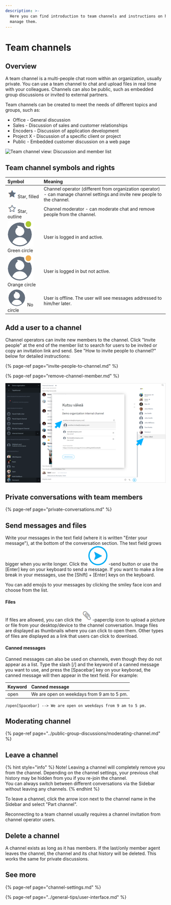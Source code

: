 ```yaml
---
description: >-
  Here you can find introduction to team channels and instructions on how to
  manage them.
---
```


# Team channels

## Overview

A team channel is a multi-people chat room within an organization, usually private. You can use a team channel to chat and upload files in real time with your colleagues. Channels can also be public, such as embedded group discussions or invited to external partners.

Team channels can be created to meet the needs of different topics and groups, such as:

* Office - General discussion
* Sales - Discussion of sales and customer relationships
* Encoders - Discussion of application development
* Project X - Discussion of a specific client or project
* Public - Embedded customer discussion on a web page

![Team channel view: Discussion and member list](https://lh4.googleusercontent.com/vF6Ck5-WasKyMg03jHp1T9-QcfBnb9b4BqueuGcYwzpVG2N5pRN2akPJDBwHDN8QRVAnidbXVJtmtSbTANMrUyEm8d2FL12C8Fwx0x65bQ3NbBAGm8JVprJtYlgrGYxFbrnUz85RhU8)

## Team channel symbols and rights

| Symbol | Meaning |
| :--- | :--- |
| ![](../.gitbook/assets/operator.png) Star, filled | Channel operator \(different from organization operator\) - can manage channel settings and invite new people to the channel. |
| ![](../.gitbook/assets/moderator.png) Star, outline | Channel moderator - can moderate chat and remove people from the channel.  |
| ![](../.gitbook/assets/online%20%281%29.png) Green circle | User is logged in and active. |
| ![](../.gitbook/assets/idle.png) Orange circle | User is logged in but not active. |
| ![](../.gitbook/assets/offline-avatar.png) No circle | User is offline. The user will see messages addressed to him/her later. |

## Add a user to a channel

Channel operators can invite new members to the channel. Click "Invite people" at the end of the member list to search for users to be invited or copy an invitation link and send. See "How to invite people to channel?" below for detailed instructions:

{% page-ref page="invite-people-to-channel.md" %}

{% page-ref page="remove-channel-member.md" %}

![](../.gitbook/assets/invite%20%281%29.png)

## Private conversations with team members <a id="yksityiskeskustelut-tiimilaisten-kesken"></a>

{% page-ref page="private-conversations.md" %}

## Send messages and files <a id="viestien-ja-tiedostojen-lahettaminen"></a>

Write your messages in the text field \(where it is written "Enter your message"\), at the bottom of the conversation section. The text field grows bigger when you write longer. Click the![](../.gitbook/assets/textarea-5.png)-send button or use the \[Enter\] key on your keyboard to send a message. If you want to make a line break in your messages, use the \[Shift\] + \[Enter\] keys on the keyboard.

You can add emojis to your messages by clicking the smiley face icon and choose from the list.

#### Files

If files are allowed, you can click the![](../.gitbook/assets/textarea-2.png)-paperclip icon to upload a picture or file from your desktop/device to the channel conversation. Image files are displayed as thumbnails where you can click to open them. Other types of files are displayed as a link that users can click to download.

#### Canned messages

Canned messages can also be used on channels, even though they do not appear as a list. Type the slash \[/\] and the keyword of a canned message you want to use, and press the \[Spacebar\] key on your keyborad, the canned message will then appear in the text field. For example:

| Keyword | Canned message |
| :--- | :--- |
| open | We are open on weekdays from 9 am to 5 pm. |

```text
/open[Spacebar] --> We are open on weekdays from 9 am to 5 pm.
```

## Moderating channel

{% page-ref page="../public-group-discussions/moderating-channel.md" %}

## Leave a channel

{% hint style="info" %}
Note! Leaving a channel will completely remove you from the channel. Depending on the channel settings, your previous chat history may be hidden from you if you re-join the channel.  
You can always switch between different conversations via the Sidebar without leaving any channels.
{% endhint %}

To leave a channel, click the arrow icon next to the channel name in the Sidebar and select "Part channel".

Reconnecting to a team channel usually requires a channel invitation from channel operator users.

## Delete a channel

A channel exists as long as it has members. If the last/only member agent leaves the channel, the channel and its chat history will be deleted. This works the same for private discussions.

## See more

{% page-ref page="channel-settings.md" %}

{% page-ref page="../general-tips/user-interface.md" %}

